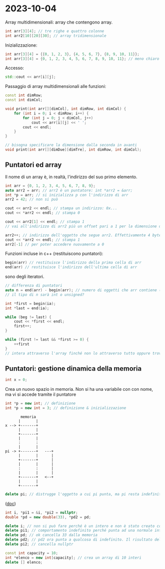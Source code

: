 # 2023-10-04

Array multidimensionali: array che contengono array.

```cpp
int arr[3][4]; // tre righe e quattro colonne
int arr2[10][20][30]; // array tridimensionale
```

Inizializzazione:

```cpp
int arr[3][4] = {{0, 1, 2, 3}, {4, 5, 6, 7}, {8, 9, 10, 11}};
int arr[3][4] = {0, 1, 2, 3, 4, 5, 6, 7, 8, 9, 10, 11}; // meno chiaro
```

Accesso:

```cpp
std::cout << arr[i][j];
```

Passaggio di array multidimensionali alle funzioni:

```cpp
const int dimRow;
const int dimCol;

void print(int arr[][dimCol], int dimRow, int dimCol) {
    for (int i = 0; i < dimRow; i++) {
        for (int j = 0; j < dimCol, j++)
            cout << arr[i][j] << ' ';
        cout << endl;
    }
}
```

```cpp
// bisogna specificare la dimensione dalla seconda in avanti
void print(int arr[][dimDue][dimTre], int dimRow, int dimCol);
```

## Puntatori ed array

Il nome di un array è, in realtà, l'indirizzo del suo primo elemento.

```cpp
int arr = {0, 1, 2, 3, 4, 5, 6, 7, 8, 9};
auto arr2 = arr; // arr2 è un puntatore: int *arr2 = &arr;
int *p = arr; // si inizializza p con l'indirizzo di arr
arr2 = 42; // non si può

cout << arr2 << endl; // stampa un indirizzo: 0x...
cout << *arr2 << endl; // stampa 0

cout << arr2[1] << endl; // stampa 1
// vai all'indirizzo di arr2 più un offset pari a 1 per la dimensione di int (4)

arr2++; // indirizzo dell'oggetto che segue arr2. Effettivamente 4 byte dopo arr2
cout << *arr2 << endl; // stampa 1
arr2[-1] // per poter accedere nuovamente a 0
```

Funzioni incluse in c++ (restituiscono puntatori):

```cpp
begin(arr) // restituisce l'indirizzo della prima cella di arr
end(arr) // restituisce l'indirizzo dell'ultima cella di arr
```

sono degli iteratori.

```cpp
// differenza di puntatori
auto n = end(arr) - begin(arr); // numero di oggetti che arr contiene (lunghezza)
// il tipo di n sarà int o unsigned?
```

```cpp
int *first = begin(ia);
int *last = end(ia);

while (beg != last) {
    cout << *first << endl;
    first++;
}
```

```cpp
while (first != last && *first >= 0) {
    ++first
}
// intera attraverso l'array finché non lo attraverso tutto oppure trova un elemento negativo.
```

## Puntatori: gestione dinamica della memoria

```cpp
int x = 0;
```

Crea un nuovo spazio in memoria. Non si ha una variabile con con nome, ma vi si accede tramite il puntatore

```cpp
int *p = new int; // definizione
int *p = new int = 3; // definizione & inizializzazione
```

```
       memoria
      |       |
x --> +-------+
      |       |
      +-------+
      |       |
      :       :
      |       |
pi -> +-------+   ---+
      |       |      |
      +-------+      |
      |       |      |
      :       :      |
      |       |      |
      +-------+   <--+
      |       |
      +-------+
```

```cpp
delete pi; // distrugge l'oggetto a cui pi punta, ma pi resta indefinito
```

([doc](https://devdocs.io/cpp/language/delete))

```cpp
int i, *pi1 = &i, *pi2 = nullptr;
double *pd = new double(33), *pd2 = pd;

delete i; // non si può fare perché è un intero e non è stato creato con new
delete pi1; // comportamento indefinito perché punta ad una normale intero
delete pd; // ok cancella 33 dalla memoria
delete pd2; // pd2 ora punta a qualcosa di indefinito. Il risultato dell'istruzione è indefinito
delete pi2; // cancella nullptr
```

```cpp
const int capacity = 10;
int *elenco = new int[capacity]; // crea un array di 10 interi
delete [] elenco;
```
